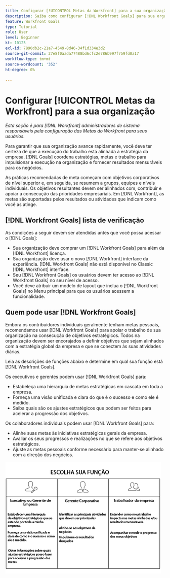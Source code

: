 ```yaml
---
title: Configurar [!UICONTROL Metas da Workfront] para a sua organização
description: Saiba como configurar [!DNL Workfront Goals] para sua organização, para que você possa garantir que a execução do trabalho esteja alinhada à estratégia.
feature: Workfront Goals
type: Tutorial
role: User
level: Beginner
kt: 10125
exl-id: 7890db2c-21a7-4549-8d46-34f1d334e3d2
source-git-commit: 27e8f0aada77488bd6cfc2e786b997f759fd0a17
workflow-type: tm+mt
source-wordcount: '352'
ht-degree: 0%

---
```


# Configurar [!UICONTROL Metas da Workfront] para a sua organização

*Esta seção é para [!DNL Workfront] administradores de sistema responsáveis pela configuração das Metas do Workfront para seus usuários.*

Para garantir que sua organização avance rapidamente, você deve ter certeza de que a execução do trabalho está alinhada à estratégia da empresa. [!DNL   Goals] coordena estratégias, metas e trabalho para impulsionar a execução na organização e fornecer resultados mensuráveis para os negócios.

As práticas recomendadas de meta começam com objetivos corporativos de nível superior e, em seguida, se resumem a grupos, equipes e níveis individuais. Os objetivos resultantes devem ser alinhados com, contribuir e apoiar a consecução das prioridades empresariais. Em [!DNL Workfront], as metas são suportadas pelos resultados ou atividades que indicam como você as atinge.

## [!DNL Workfront Goals] lista de verificação

As condições a seguir devem ser atendidas antes que você possa acessar o [!DNL   Goals]:

* Sua organização deve comprar um [!DNL Workfront Goals] para além da [!DNL Workfront] licença.
* Sua organização deve usar o novo [!DNL Workfront] interface da experiência. [!DNL Workfront Goals] não está disponível no Classic [!DNL Workfront] interface.
* Seu [!DNL Workfront Goals] os usuários devem ter acesso ao [!DNL Workfront Goals] no seu nível de acesso.
* Você deve atribuir um modelo de layout que inclua o [!DNL Workfront Goals] no Menu principal para que os usuários acessem a funcionalidade.

## Quem pode usar [!DNL Workfront Goals]

Embora os contribuidores individuais geralmente tenham metas pessoais, recomendamos usar [!DNL Workfront Goals] para apoiar o trabalho de sua organização na consecução de objetivos estratégicos. Todos na organização devem ser encorajados a definir objetivos que sejam alinhados com a estratégia global da empresa e que se conectem às suas atividades diárias.

Leia as descrições de funções abaixo e determine em qual sua função está [!DNL Workfront Goals].

Os executivos e gerentes podem usar [!DNL Workfront Goals] para:

* Estabeleça uma hierarquia de metas estratégicas em cascata em toda a empresa.
* Forneça uma visão unificada e clara do que é o sucesso e como ele é medido.
* Saiba quais são os ajustes estratégicos que podem ser feitos para acelerar a progressão dos objetivos.

Os colaboradores individuais podem usar [!DNL Workfront Goals] para:

* Alinhe suas metas às iniciativas estratégicas gerais da empresa.
* Avaliar os seus progressos e realizações no que se refere aos objetivos estratégicos.
* Ajuste as metas pessoais conforme necessário para manter-se alinhado com a direção dos negócios.

![Um gráfico de diferentes funções para as Metas da Workfront](assets/01-workfront-goals-choose-your-role.png)
